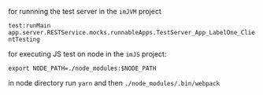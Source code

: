 
for runnning the test server in the `imJVM` project

`test:runMain app.server.RESTService.mocks.runnableApps.TestServer_App_LabelOne_ClientTesting`

for executing JS test on node in the `imJS` project:

`export NODE_PATH=./node_modules:$NODE_PATH`

in node directory run `yarn`
and then `./node_modules/.bin/webpack`